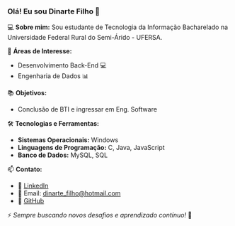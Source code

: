 ### Olá! Eu sou Dinarte Filho 👋

💻 **Sobre mim:**
Sou estudante de Tecnologia da Informação Bacharelado na Universidade Federal Rural do Semi-Árido - UFERSA.

🚀 **Áreas de Interesse:**
- Desenvolvimento Back-End 💻
- Engenharia de Dados 📊

📚 **Objetivos:**
- Conclusão de BTI e ingressar em Eng. Software

🛠 **Tecnologias e Ferramentas:**
- **Sistemas Operacionais:** Windows
- **Linguagens de Programação:** C, Java, JavaScript
- **Banco de Dados:** MySQL, SQL

📫 **Contato:**
- 💼 [LinkedIn](https://www.linkedin.com/in/dinarte-rodrigues-0922372b0/)
- 📧 Email: dinarte_filho@hotmail.com
- 🚀 [GitHub](https://github.com/dinarteefilho)

⚡ _Sempre buscando novos desafios e aprendizado contínuo!_ 🚀
